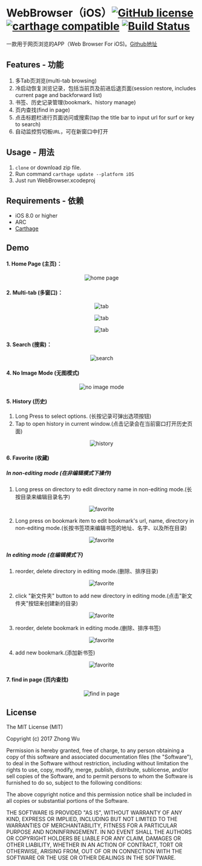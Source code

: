# WebBrowser（iOS）[![GitHub license](https://img.shields.io/badge/License-MIT-lightgrey.svg)](https://github.com/avito-tech/Marshroute/blob/master/LICENSE)  [![carthage compatible](https://img.shields.io/badge/Carthage-compatible-blue.svg)](https://github.com/Carthage/Carthage) [![Build Status](https://travis-ci.org/zhongwuzw/WebBrowser.svg?branch=master)](https://travis-ci.org/zhongwuzw/WebBrowser)

一款用于网页浏览的APP（Web Browser For iOS)。[Github地址](https://github.com/zhongwuzw/WebBrowser)

## Features - 功能
1. 多Tab页浏览(multi-tab browsing)
2. 冷启动恢复浏览记录，包括当前页及前进后退页面(session restore, includes current page and backforward list)
3. 书签、历史记录管理(bookmark、history manage)
4. 页内查找(find in page)
5. 点击标题栏进行页面访问或搜索(tap the title bar to  input url for surf or key to search)
6. 自动监控剪切板`URL`，可在新窗口中打开

  
## Usage - 用法
  1. `clone` or download zip file.
  2. Run command `carthage update --platform iOS`
  3. Just run WebBrowser.xcodeproj
  
## Requirements - 依赖
* iOS 8.0 or higher
* ARC
* [Carthage](https://github.com/Carthage/Carthage)

## Demo
#### 1. Home Page (主页)：
<p align="center">
  <img src="https://raw.githubusercontent.com/zhongwuzw/WebBrowser/master/images/home_scroll.gif" alt="home page"/>
</p>


#### 2. Multi-tab (多窗口)：
<p align="center">
  <img src="https://raw.githubusercontent.com/zhongwuzw/WebBrowser/master/images/home_tab_switch.gif" alt="tab"/>
</p>

<p align="center">
  <img src="https://raw.githubusercontent.com/zhongwuzw/WebBrowser/master/images/tab_manage.gif" alt="tab"/>
</p>

<p align="center">
  <img src="https://raw.githubusercontent.com/zhongwuzw/WebBrowser/master/images/multi_window_switch.gif" alt="tab"/>
</p>

#### 3. Search (搜索)：
<p align="center">
  <img src="https://raw.githubusercontent.com/zhongwuzw/WebBrowser/master/images/home_search.gif" alt="search"/>
</p>

#### 4. No Image Mode (无图模式)
<p align="center">
  <img src="https://raw.githubusercontent.com/zhongwuzw/WebBrowser/master/images/no-image-mode.gif" alt="no image mode"/>
</p>

#### 5. History (历史)
1. Long Press to select options. (长按记录可弹出选项按钮)
2. Tap to open history in current window.(点击记录会在当前窗口打开历史页面)
<p align="center">
  <img src="https://raw.githubusercontent.com/zhongwuzw/WebBrowser/master/images/history.gif" alt="history"/>
</p>

#### 6. Favorite (收藏)
##### In non-editing mode (在非编辑模式下操作)
1. Long press on directory to edit directory name in non-editing mode.(长按目录来编辑目录名字)
<p align="center">
  <img src="https://raw.githubusercontent.com/zhongwuzw/WebBrowser/master/images/bookmark_edit_long_section.gif" alt="favorite"/>
</p>

2. Long press on bookmark item to edit bookmark's url, name, directory in non-editing mode.(长按书签项来编辑书签的地址、名字、以及所在目录)
<p align="center">
  <img src="https://raw.githubusercontent.com/zhongwuzw/WebBrowser/master/images/bookmark_long_edit_item.gif" alt="favorite"/>
</p>

##### In editing mode (在编辑模式下)
1. reorder, delete directory in editing mode.(删除、排序目录)
<p align="center">
  <img src="https://raw.githubusercontent.com/zhongwuzw/WebBrowser/master/images/bookmark_edit_section.gif" alt="favorite"/>
</p>

2. click "新文件夹" button to add new directory in editing mode.(点击"新文件夹"按钮来创建新的目录)
<p align="center">
  <img src="https://raw.githubusercontent.com/zhongwuzw/WebBrowser/master/images/bookmark_add_section.gif" alt="favorite"/>
</p>

3. reorder, delete bookmark in editing mode.(删除、排序书签)
<p align="center">
  <img src="https://raw.githubusercontent.com/zhongwuzw/WebBrowser/master/images/bookmark_edit_item.gif" alt="favorite"/>
</p>

4. add new bookmark.(添加新书签)
<p align="center">
  <img src="https://raw.githubusercontent.com/zhongwuzw/WebBrowser/master/images/bookmark_add.gif" alt="favorite"/>
</p>

#### 7. find in page (页内查找)
<p align="center">
  <img src="https://raw.githubusercontent.com/zhongwuzw/WebBrowser/master/images/findinpage.gif" alt="find in page"/>
</p>

## License

The MIT License (MIT)

Copyright (c) 2017 Zhong Wu

Permission is hereby granted, free of charge, to any person obtaining a copy
of this software and associated documentation files (the "Software"), to deal
in the Software without restriction, including without limitation the rights
to use, copy, modify, merge, publish, distribute, sublicense, and/or sell
copies of the Software, and to permit persons to whom the Software is
furnished to do so, subject to the following conditions:

The above copyright notice and this permission notice shall be included in all
copies or substantial portions of the Software.

THE SOFTWARE IS PROVIDED "AS IS", WITHOUT WARRANTY OF ANY KIND, EXPRESS OR
IMPLIED, INCLUDING BUT NOT LIMITED TO THE WARRANTIES OF MERCHANTABILITY,
FITNESS FOR A PARTICULAR PURPOSE AND NONINFRINGEMENT. IN NO EVENT SHALL THE
AUTHORS OR COPYRIGHT HOLDERS BE LIABLE FOR ANY CLAIM, DAMAGES OR OTHER
LIABILITY, WHETHER IN AN ACTION OF CONTRACT, TORT OR OTHERWISE, ARISING FROM,
OUT OF OR IN CONNECTION WITH THE SOFTWARE OR THE USE OR OTHER DEALINGS IN THE
SOFTWARE.

